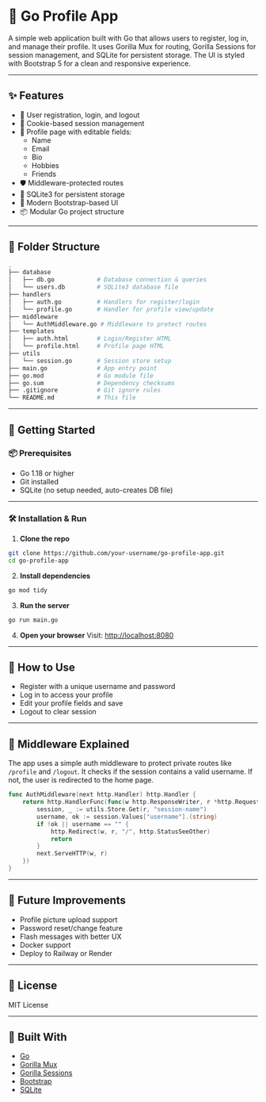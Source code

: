 # 👤 Go Profile App

A simple web application built with Go that allows users to register, log in, and manage their profile. It uses Gorilla Mux for routing, Gorilla Sessions for session management, and SQLite for persistent storage. The UI is styled with Bootstrap 5 for a clean and responsive experience.

---

## ✨ Features

- 🔐 User registration, login, and logout
- 🔄 Cookie-based session management
- 👤 Profile page with editable fields:
  - Name
  - Email
  - Bio
  - Hobbies
  - Friends
- 🛡️ Middleware-protected routes
- 💾 SQLite3 for persistent storage
- 🎨 Modern Bootstrap-based UI
- 📦 Modular Go project structure

---

## 📁 Folder Structure
```bash
.
├── database
│   ├── db.go            # Database connection & queries
│   └── users.db         # SQLite3 database file
├── handlers
│   ├── auth.go          # Handlers for register/login
│   └── profile.go       # Handler for profile view/update
├── middleware
│   └── AuthMiddleware.go # Middleware to protect routes
├── templates
│   ├── auth.html        # Login/Register HTML
│   └── profile.html     # Profile page HTML
├── utils
│   └── session.go       # Session store setup
├── main.go              # App entry point
├── go.mod               # Go module file
├── go.sum               # Dependency checksums
├── .gitignore           # Git ignore rules
└── README.md            # This file
```
---

## 🚀 Getting Started

### 📦 Prerequisites

- Go 1.18 or higher
- Git installed
- SQLite (no setup needed, auto-creates DB file)

---

### 🛠️ Installation & Run

1. **Clone the repo**
```bash
git clone https://github.com/your-username/go-profile-app.git
cd go-profile-app
````

2. **Install dependencies**

```bash
go mod tidy
```

3. **Run the server**

```bash
go run main.go
```

4. **Open your browser**
   Visit: [http://localhost:8080](http://localhost:8080)

---

## 🧪 How to Use

* Register with a unique username and password
* Log in to access your profile
* Edit your profile fields and save
* Logout to clear session

---

## 🔐 Middleware Explained

The app uses a simple auth middleware to protect private routes like `/profile` and `/logout`. It checks if the session contains a valid username. If not, the user is redirected to the home page.

```go
func AuthMiddleware(next http.Handler) http.Handler {
	return http.HandlerFunc(func(w http.ResponseWriter, r *http.Request) {
		session, _ := utils.Store.Get(r, "session-name")
		username, ok := session.Values["username"].(string)
		if !ok || username == "" {
			http.Redirect(w, r, "/", http.StatusSeeOther)
			return
		}
		next.ServeHTTP(w, r)
	})
}
```

---

## 📌 Future Improvements

* Profile picture upload support
* Password reset/change feature
* Flash messages with better UX
* Docker support
* Deploy to Railway or Render

---

## 🧾 License

MIT License

---

## 🙌 Built With

* [Go](https://go.dev/)
* [Gorilla Mux](https://github.com/gorilla/mux)
* [Gorilla Sessions](https://github.com/gorilla/sessions)
* [Bootstrap](https://getbootstrap.com/)
* [SQLite](https://www.sqlite.org/index.html)

